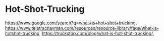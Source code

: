 # Hot-Shot-Trucking
https://www.google.com/search?q=what+is+hot+shot+trucking, https://www.teletracnavman.com/resources/resource-library/faqs/what-is-hotshot-trucking, https://truckstop.com/blog/what-is-hot-shot-trucking/, 
